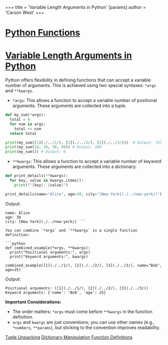 +++
 title = 'Variable Length Arguments in Python'
[params]
	author = 'Carson West'
+++
# [Python Functions](./../python-functions/)
# [Variable Length Arguments in Python](./../variable-length-arguments-in-python/) 
Python offers flexibility in defining functions that can accept a variable number of arguments. This is achieved using two special syntaxes: `*args` and `**kwargs`.

*   `*args`:  This allows a function to accept a variable number of positional arguments. These arguments are collected into a tuple.

```python
def my_sum(*args):
  total = 0
  for num in args:
    total += num
  return total

print(my_sum([1](./../1/), [2](./../2/), [3](./../3/)))  # Output: [6](./../6/)
print(my_sum(10, 20, 30, 40)) # Output: 100
print(my_sum()) # Output: 0
```

*   `**kwargs`: This allows a function to accept a variable number of keyword arguments.  These arguments are collected into a dictionary.

```python
def print_details(**kwargs):
  for key, value in kwargs.items():
    print(f"{key}: {value}")

print_details(name="Alice", age=30, city="[New York](./../new-york/)")
```

Output:

```
name: Alice
age: 30
city: [New York](./../new-york/) ```

You can combine `*args` and `**kwargs` in a single function definition:

```python
def combined_example(*args, **kwargs):
  print("Positional arguments:", args)
  print("Keyword arguments:", kwargs)

combined_example([1](./../1/), [2](./../2/), [3](./../3/), name="Bob", age=25)
```

Output:

```
Positional arguments: ([1](./../1/), [2](./../2/), [3](./../3/))
Keyword arguments: {'name': 'Bob', 'age': 25}
```

**Important Considerations:**

*   The order matters:  `*args` must come before `**kwargs` in the function definition.
*   `args` and `kwargs` are just conventions; you can use other names (e.g., `*numbers`, `**params`), but sticking to the convention improves readability.


[Tuple Unpacking](./../tuple-unpacking/)
[Dictionary Manipulation](./../dictionary-manipulation/)
[Function Definitions](./../function-definitions/)

